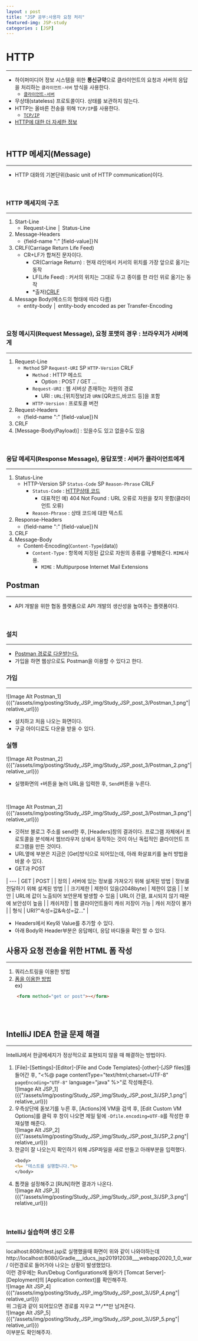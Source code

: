 ```yaml
---
layout : post
title: "JSP 공부:사용자 요청 처리"
featured-img: JSP-study
categories : [JSP]
---
```


# HTTP
---
* 하이퍼미디어 정보 시스템을 위한 **통신규약**으로 클라이언트의 요청과 서버의 응답을 처리하는 `클라이언트-서버` 방식을 사용한다.  
    * [`클라이언트-서버`](https://yeji-jang1210.github.io/JSP-study-2nd/)
* 무상태(stateless) 프로토콜이다. 상태를 보관하지 않는다.
* HTTP는 올바른 전송을 위해 `TCP/IP`를 사용한다.  
    * [`TCP/IP`](https://namu.wiki/w/TCP/IP)
* [HTTP에 대한 더 자세한 정보](https://shlee0882.tistory.com/107)  
<br>

## HTTP 메세지(Message)
---
* HTTP 대화의 기본단위(basic unit of HTTP communication)이다. 
<br>

### HTTP 메세지의 구조
---
1. Start-Line
    * Request-Line │ Status-Line
1. Message-Headers
    * {field-name ":" [field-value]}Ｎ
1. CRLF(Carriage Return Life Feed)
    * CR+LF가 합쳐진 문자이다.  
        * CR(Carriage Return) : 현재 라인에서 커서의 위치를 가장 앞으로 옮기는 동작
        * LF(Life Feed) : 커서의 위치는 그대로 두고 종이를 한 라인 위로 옮기는 동작
        * *출저)[CRLF](https://m.blog.naver.com/PostView.nhn?blogId=pthread_join&logNo=220720777376&proxyReferer=https:%2F%2Fwww.google.com%2F)
1. Message Body(메소드의 형태에 따라 다름)
    * entity-body │ entity-body encoded as per Transfer-Encoding
<br>

### **요청** 메시지(Request Message), 요청 포맷의 경우 : 브라우저가 서버에게
---
1. Request-Line
    * `Method` SP `Request-URI` SP `HTTP-Version` CRLF
        * `Method` : HTTP 메소드
            * Option : POST / GET ...
        * `Request-URI` : 웹 서버상 존재하는 자원의 경로
            * URI : `URL`:[위치정보]과 `URN`:[QR코드,바코드 등]을 포함
        * `HTTP-Version` : 프로토콜 버전
1. Request-Headers
    * {field-name ":" [field-value]}Ｎ
1. CRLF
1. [Message-Body(Payload)] : 있을수도 있고 없을수도 있음   
<br>

### **응답** 메세지(Response Message), 응답포맷 : 서버가 클라이언트에게
---
1. Status-Line
    * HTTP-Version SP `Status-Code` SP `Reason-Phrase` CRLF
        * `Status-Code` : [HTTP상태 코드](https://developer.mozilla.org/ko/docs/Web/HTTP/Status)  
            * 대표적인 예) 404 Not Found : URL 오류로 자원을 찾지 못함(클라이언트 오류)
        * `Reason-Phrase` : 상태 코드에 대한 텍스트
1. Response-Headers
    * {field-name ":" [field-value]}Ｎ
1. CRLF
1. Message-Body
    * Content-Encoding(`Content-Type`(data))
        * `Content-Type` : 항목에 지정된 값으로 자원의 종류를 구별해준다. `MIME`사용.  
            * `MIME` : Multipurpose Internet Mail Extensions

## Postman
---
* API 개발을 위한 협동 플랫폼으로 API 개발의 생산성을 높여주는 플랫폼이다.  
<br>  

### 설치
---
* [Postman 경로로 다운받는다.](https://www.postman.com/downloads/)
* 가입을 하면 웹상으로도 Postman을 이용할 수 있다고 한다.  

### 가입
---
![Image Alt Postman_1]({{"/assets/img/posting/Study_JSP_img/Study_JSP_post_3/Postman_1.png"| relative_url}})    
* 설치하고 처음 나오는 화면이다.  
* 구글 아이디로도 다운을 받을 수 있다.   

### 실행
![Image Alt Postman_2]({{"/assets/img/posting/Study_JSP_img/Study_JSP_post_3/Postman_2.png"| relative_url}})  
* 실행화면의 `+`버튼을 눌러 URL을 입력한 후, `Send`버튼을 누른다.  
<br>

![Image Alt Postman_2]({{"/assets/img/posting/Study_JSP_img/Study_JSP_post_3/Postman_3.png"| relative_url}})  
* 깃허브 블로그 주소를 send한 후, [Headers]창의 결과이다. 프로그램 자체에서 프로토콜을 분석해서 웹브라우저 상에서 동작하는 것이 아닌 독립적인 클라이언트 프로그램을 만든 것이다.
* URL옆에 부분은 지금은 [Get]방식으로 되어있는데, 아래 화살표키를 눌러 방법을 바꿀 수 있다.   
* GET과 POST  

| --- | GET | POST |
| 정의 | 서버에 있는 정보를 가져오기 위해 설계된 방법 | 정보를 전달하기 위해 설계된 방법 |
| 크기제한 | 제한이 있음(2048byte) | 제한이 없음 |
| 보안 | URL에 값이 노출되어 보안문제 발생할 수 있음 | URL이 간결, 표시되지 않기 때문에 보안성이 높음 | 
| 캐쉬저장 | 웹 클라이언트들이 캐쉬 저장이 가능 | 캐쉬 저장이 불가 |
| 형식 | URI?"속성=값&속성=값..." |     

* Headers에서 Key와 Value를 추가할 수 있다.   
* 아래 Body와 Header부분은 응답헤더, 응답 바디들을 확인 할 수 있다.  

## 사용자 요청 전송을 위한 HTML 폼 작성
---
1. 쿼리스트링을 이용한 방법
1. <u>폼을 이용한 방법</u>  
ex)  
```html
    <form method="get or post">~</form>
```
<br><br>

## IntelliJ IDEA 한글 문제 해결
---
IntelliJ에서 한글메세지가 정상적으로 표현되지 않을 때 해결하는 방법이다.  

1. [File]-[Settings]-[Editor]-[File and Code Templates]-[other]-[JSP files]를 들어간 후,  "<%@ page contentType="text/html;charset=UTF-8" `pageEncoding="UTF-8"` language="java" %>"로 작성해준다.  
    ![Image Alt JSP_1]({{"/assets/img/posting/Study_JSP_img/Study_JSP_post_3/JSP_1.png"| relative_url}})  
1. 우측상단에 돋보기를 누른 후, [Actions]에 VM을 검색 후, [Edit Custom VM Options]를 클릭 후 창이 나오면 제일 밑에 `-Dfile.encoding=UTF-8`를 작성한 후 재실행 해준다.  
    ![Image Alt JSP_2]({{"/assets/img/posting/Study_JSP_img/Study_JSP_post_3/JSP_2.png"| relative_url}})  
1. 한글이 잘 나오는지 확인하기 위해 JSP파일을 새로 만들고 아래부분을 입력했다.  
    ```JSP
    <body>
    <%= "테스트를 실행합니다."%>
    </body>
    ``` 
1. 톰캣을 설정해주고 [RUN]하면 결과가 나온다.         
    ![Image Alt JSP_3]({{"/assets/img/posting/Study_JSP_img/Study_JSP_post_3/JSP_3.png"| relative_url}})  
<br><br>

### IntelliJ 실습하며 생긴 오류
---
localhost:8080/test.jsp로 실행했을때 화면이 위와 같이 나와야하는데  
http://localhost:8080/Gradle___iducs_jsp201912038___webapp2020_1_0_war/ 이런경로로 들어가야 나오는 상황이 발생했었다.  
이런 경우에는 Run/Debug Configurations에 들어가 [Tomcat Server]-[Deployment]의 [Application context]를 확인해주자.  
![Image Alt JSP_4]({{"/assets/img/posting/Study_JSP_img/Study_JSP_post_3/JSP_4.png"| relative_url}})  
위 그림과 같이 되어있으면 경로를 지우고 **`/`**만 남겨준다.  
![Image Alt JSP_5]({{"/assets/img/posting/Study_JSP_img/Study_JSP_post_3/JSP_5.png"| relative_url}})  
이부분도 확인해주자.  



